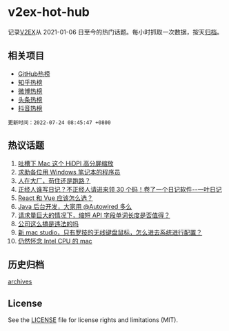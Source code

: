 # v2ex-hot-hub

 记录[V2EX](https://www.v2ex.com/)从 2021-01-06 日至今的热门话题。每小时抓取一次数据，按天[归档](archives)。
 
 ## 相关项目

- [GitHub热榜](https://github.com/lonnyzhang423/github-hot-hub)
- [知乎热榜](https://github.com/lonnyzhang423/zhihu-hot-hub)
- [微博热榜](https://github.com/lonnyzhang423/weibo-hot-hub)
- [头条热榜](https://github.com/lonnyzhang423/toutiao-hot-hub)
- [抖音热榜](https://github.com/lonnyzhang423/douyin-hot-hub)


 `更新时间：2022-07-24 08:45:47 +0800`

## 热议话题

1. [吐槽下 Mac 这个 HiDPI 高分屏缩放](https://www.v2ex.com/t/868153)
1. [求助各位用 Windows 笔记本的程序员](https://www.v2ex.com/t/868242)
1. [人在大厂，苟住还是跑路？](https://www.v2ex.com/t/868157)
1. [正经人谁写日记？不正经人请进来领 30 个码！卷了一个日记软件--一叶日记](https://www.v2ex.com/t/868195)
1. [React 和 Vue 应该怎么选？](https://www.v2ex.com/t/868228)
1. [Java 后台开发，大家用 @Autowired 多么](https://www.v2ex.com/t/868182)
1. [请求量巨大的情况下，缩短 API 字段单词长度是否值得？](https://www.v2ex.com/t/868167)
1. [公司这么搞是违法的吗](https://www.v2ex.com/t/868199)
1. [新 mac studio，只有罗技的无线键盘鼠标，怎么进去系统进行配置？](https://www.v2ex.com/t/868161)
1. [仍然怀念 Intel CPU 的 mac](https://www.v2ex.com/t/868205)

## 历史归档

[archives](archives)

## License

See the [LICENSE](LICENSE) file for license rights and limitations (MIT).
